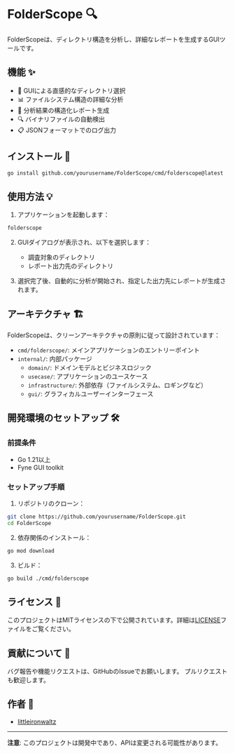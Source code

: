 # FolderScope 🔍

FolderScopeは、ディレクトリ構造を分析し、詳細なレポートを生成するGUIツールです。

## 機能 ✨

- 📁 GUIによる直感的なディレクトリ選択
- 📊 ファイルシステム構造の詳細な分析
- 📝 分析結果の構造化レポート生成
- 🔍 バイナリファイルの自動検出
- 📋 JSONフォーマットでのログ出力

## インストール 🚀

```bash
go install github.com/yourusername/FolderScope/cmd/folderscope@latest
```

## 使用方法 💡

1. アプリケーションを起動します：
```bash
folderscope
```

2. GUIダイアログが表示され、以下を選択します：
   - 調査対象のディレクトリ
   - レポート出力先のディレクトリ

3. 選択完了後、自動的に分析が開始され、指定した出力先にレポートが生成されます。

## アーキテクチャ 🏗

FolderScopeは、クリーンアーキテクチャの原則に従って設計されています：

- `cmd/folderscope/`: メインアプリケーションのエントリーポイント
- `internal/`: 内部パッケージ
  - `domain/`: ドメインモデルとビジネスロジック
  - `usecase/`: アプリケーションのユースケース
  - `infrastructure/`: 外部依存（ファイルシステム、ロギングなど）
  - `gui/`: グラフィカルユーザーインターフェース

## 開発環境のセットアップ 🛠

### 前提条件

- Go 1.21以上
- Fyne GUI toolkit

### セットアップ手順

1. リポジトリのクローン：
```bash
git clone https://github.com/yourusername/FolderScope.git
cd FolderScope
```

2. 依存関係のインストール：
```bash
go mod download
```

3. ビルド：
```bash
go build ./cmd/folderscope
```

## ライセンス 📄

このプロジェクトはMITライセンスの下で公開されています。詳細は[LICENSE](LICENSE)ファイルをご覧ください。

## 貢献について 🤝

バグ報告や機能リクエストは、GitHubのIssueでお願いします。
プルリクエストも歓迎します。

## 作者 👤

- [littleironwaltz](https://github.com/littleironwaltz)

---

**注意**: このプロジェクトは開発中であり、APIは変更される可能性があります。
